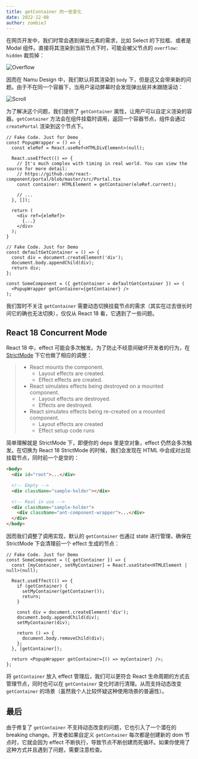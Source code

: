 ```yaml
---
title: getContainer 的一些变化
date: 2022-12-08
author: zombieJ
---
```


在网页开发中，我们时常会遇到弹出元素的需求，比如 Select 的下拉框、或者是 Modal 组件。直接将其渲染到当前节点下时，可能会被父节点的 `overflow: hidden` 裁剪掉：

![Overflow](https://mdn.alipayobjects.com/huamei_7uahnr/afts/img/A*Noh-TYJ0BdcAAAAAAAAAAAAADrJ8AQ/original)

因而在 Namu Design 中，我们默认将其渲染到 `body` 下，但是这又会带来新的问题。由于不在同一个容器下，当用户滚动屏幕时会发现弹出层并未跟随滚动：

![Scroll](https://mdn.alipayobjects.com/huamei_7uahnr/afts/img/A*d44KQqkTX90AAAAAAAAAAAAADrJ8AQ/original)

为了解决这个问题，我们提供了 `getContainer` 属性，让用户可以自定义渲染的容器。`getContainer` 方法会在组件挂载时调用，返回一个容器节点，组件会通过 `createPortal` 渲染到这个节点下。

```tsx
// Fake Code. Just for Demo
const PopupWrapper = () => {
  const eleRef = React.useRef<HTMLDivElement>(null);

  React.useEffect(() => {
    // It's much complex with timing in real world. You can view the source for more detail:
    // https://github.com/react-component/portal/blob/master/src/Portal.tsx
    const container: HTMLElement = getContainer(eleRef.current);

    // ...
  }, []);

  return (
    <div ref={eleRef}>
      {...}
    </div>
  );
}
```

```tsx
// Fake Code. Just for Demo
const defaultGetContainer = () => {
  const div = document.createElement('div');
  document.body.appendChild(div);
  return div;
};

const SomeComponent = ({ getContainer = defaultGetContainer }) => (
  <PopupWrapper getContainer={getContainer} />
);
```

我们暂时不关注 `getContainer` 需要动态切换挂载节点的需求（其实在过去很长时间它的确也无法切换），仅仅从 React 18 看，它遇到了一些问题。

## React 18 Concurrent Mode

React 18 中，effect 可能会多次触发。为了防止不经意间破坏开发者的行为，在 [StrictMode](https://reactjs.org/docs/strict-mode.html) 下它也做了相应的调整：

> - React mounts the component.
>   - Layout effects are created.
>   - Effect effects are created.
> - React simulates effects being destroyed on a mounted component.
>   - Layout effects are destroyed.
>   - Effects are destroyed.
> - React simulates effects being re-created on a mounted component.
>   - Layout effects are created
>   - Effect setup code runs

简单理解就是 StrictMode 下，即便你的 deps 里是空对象，effect 仍然会多次触发。在切换为 React 18 StrictMode 的时候，我们会发现在 HTML 中会成对出现挂载节点，同时前一个是空的：

```html
<body>
  <div id="root">...</div>

  <!-- Empty -->
  <div className="sample-holder"></div>

  <!-- Real in use -->
  <div className="sample-holder">
    <div className="ant-component-wrapper">...</div>
  </div>
</body>
```

因而我们调整了调用实现，默认的 `getContainer` 也通过 state 进行管理，确保在 StrictMode 下会清理前一个 effect 生成的节点：

```tsx
// Fake Code. Just for Demo
const SomeComponent = ({ getContainer }) => {
  const [myContainer, setMyContainer] = React.useState<HTMLElement | null>(null);

  React.useEffect(() => {
    if (getContainer) {
      setMyContainer(getContainer());
      return;
    }

    const div = document.createElement('div');
    document.body.appendChild(div);
    setMyContainer(div);

    return () => {
      document.body.removeChild(div);
    };
  }, [getContainer]);

  return <PopupWrapper getContainer={() => myContainer} />;
};
```

将 `getContainer` 放入 effect 管理后，我们可以更符合 React 生命周期的方式去管理节点，同时也可以在 `getContainer` 变化时进行清理。从而支持动态改变 `getContainer` 的场景（虽然我个人比较怀疑这种使用场景的普遍性）。

## 最后

由于修复了 `getContainer` 不支持动态改变的问题，它也引入了一个潜在的 breaking change。开发者如果自定义 `getContainer` 每次都是创建新的 dom 节点时，它就会因为 effect 不断执行，导致节点不断创建而死循环。如果你使用了这种方式并且遇到了问题，需要注意检查。
